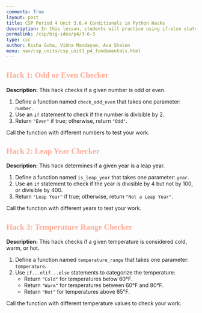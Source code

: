 ```yaml
---
comments: True
layout: post
title: CSP Period 4 Unit 3.6.4 Conditionals in Python Hacks
description: In this lesson, students will practice using if-else statements in Python through a series of hands-on exercises. They will solve problems that require them to make decisions in their code based on different conditions. These exercises will cover checking conditions with if, handling multiple outcomes with elif, and providing fallback options with else. Students will also practice combining conditions using and, or, and not to create more complex decision-making programs. By the end of the lesson, students will be more confident in using conditionals to solve real-world problems.
permalink: /csp/big-idea/p4/3-6-3
type: ccc
author: Risha Guha, Vibha Mandayam, Ava Shalon
menu: nav/csp_units/csp_unit3_p4_fundamentals.html
---
```


<h2><span style="font-family: Ariel; color:#ffa994">Hack 1: Odd or Even Checker</span></h2>

**Description:** This hack checks if a given number is odd or even.

1. Define a function named `check_odd_even` that takes one parameter: `number`.
2. Use an `if` statement to check if the number is divisible by 2.
3. Return `"Even"` if true; otherwise, return `"Odd"`.


Call the function with different numbers to test your work. 

<h2><span style="font-family: Ariel; color:#ffa994">Hack 2: Leap Year Checker</span></h2>

**Description:** This hack determines if a given year is a leap year.

1. Define a function named `is_leap_year` that takes one parameter: `year`.
2. Use an `if` statement to check if the year is divisible by 4 but not by 100, or divisible by 400.
3. Return `"Leap Year"` if true; otherwise, return `"Not a Leap Year"`.

Call the function with different years to test your work. 

<h2><span style="font-family: Ariel; color:#ffa994">Hack 3: Temperature Range Checker</span></h2>

**Description:** This hack checks if a given temperature is considered cold, warm, or hot.

1. Define a function named `temperature_range` that takes one parameter: `temperature`.
2. Use `if...elif...else` statements to categorize the temperature:
   - Return `"Cold"` for temperatures below 60°F.
   - Return `"Warm"` for temperatures between 60°F and 80°F.
   - Return `"Hot"` for temperatures above 85°F.

Call the function with different temperature values to check your work. 

